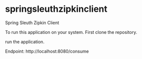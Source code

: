 # springsleuthzipkinclient
Spring Sleuth Zipkin Client

To run this application on your system. First clone the repository. 

run the application.

Endpoint: http://localhost:8080/consume
